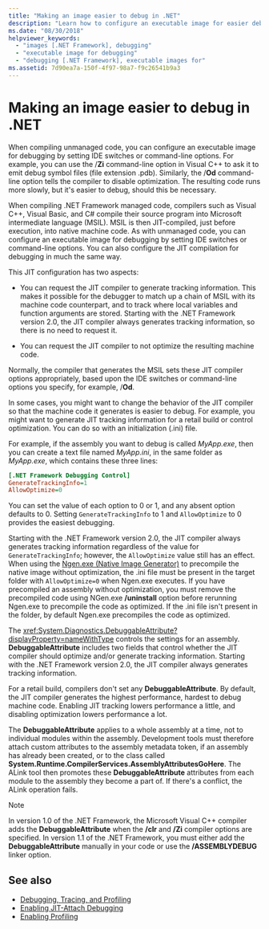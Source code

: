 ```yaml
---
title: "Making an image easier to debug in .NET"
description: "Learn how to configure an executable image for easier debugging using IDE switches and command-line options."
ms.date: "08/30/2018"
helpviewer_keywords:
  - "images [.NET Framework], debugging"
  - "executable image for debugging"
  - "debugging [.NET Framework], executable images for"
ms.assetid: 7d90ea7a-150f-4f97-98a7-f9c26541b9a3
---
```


# Making an image easier to debug in .NET

When compiling unmanaged code, you can configure an executable image for debugging by setting IDE switches or command-line options. For example, you can use the /**Zi** command-line option in Visual C++ to ask it to emit debug symbol files (file extension .pdb). Similarly, the /**Od** command-line option tells the compiler to disable optimization. The resulting code runs more slowly, but it's easier to debug, should this be necessary.

When compiling .NET Framework managed code, compilers such as Visual C++, Visual Basic, and C# compile their source program into Microsoft intermediate language (MSIL). MSIL is then JIT-compiled, just before execution, into native machine code. As with unmanaged code, you can configure an executable image for debugging by setting IDE switches or command-line options. You can also configure the JIT compilation for debugging in much the same way.

This JIT configuration has two aspects:

- You can request the JIT compiler to generate tracking information. This makes it possible for the debugger to match up a chain of MSIL with its machine code counterpart, and to track where local variables and function arguments are stored. Starting with the .NET Framework version 2.0, the JIT compiler always generates tracking information, so there is no need to request it.

- You can request the JIT compiler to not optimize the resulting machine code.

Normally, the compiler that generates the MSIL sets these JIT compiler options appropriately, based upon the IDE switches or command-line options you specify, for example, /**Od**.

In some cases, you might want to change the behavior of the JIT compiler so that the machine code it generates is easier to debug. For example, you might want to generate JIT tracking information for a retail build or control optimization. You can do so with an initialization (.ini) file.

For example, if the assembly you want to debug is called *MyApp.exe*, then you can create a text file named *MyApp.ini*, in the same folder as *MyApp.exe*, which contains these three lines:

```ini
[.NET Framework Debugging Control]
GenerateTrackingInfo=1
AllowOptimize=0
```

You can set the value of each option to 0 or 1, and any absent option defaults to 0. Setting `GenerateTrackingInfo` to 1 and `AllowOptimize` to 0 provides the easiest debugging.

Starting with the .NET Framework version 2.0, the JIT compiler always generates tracking information regardless of the value for `GenerateTrackingInfo`; however, the `AllowOptimize` value still has an effect. When using the [Ngen.exe (Native Image Generator)](../tools/ngen-exe-native-image-generator.md) to precompile the native image without optimization, the .ini file must be present in the target folder with `AllowOptimize=0` when Ngen.exe executes. If you have precompiled an assembly without optimization, you must remove the precompiled code using NGen.exe **/uninstall** option before rerunning Ngen.exe to precompile the code as optimized. If the .ini file isn't present in the folder, by default Ngen.exe precompiles the code as optimized.

The <xref:System.Diagnostics.DebuggableAttribute?displayProperty=nameWithType> controls the settings for an assembly. **DebuggableAttribute** includes two fields that control whether the JIT compiler should optimize and/or generate tracking information. Starting with the .NET Framework version 2.0, the JIT compiler always generates tracking information.

For a retail build, compilers don't set any **DebuggableAttribute**. By default, the JIT compiler generates the highest performance, hardest to debug machine code. Enabling JIT tracking lowers performance a little, and disabling optimization lowers performance a lot.

The **DebuggableAttribute** applies to a whole assembly at a time, not to individual modules within the assembly. Development tools must therefore attach custom attributes to the assembly metadata token, if an assembly has already been created, or to the class called **System.Runtime.CompilerServices.AssemblyAttributesGoHere**. The ALink tool then promotes these **DebuggableAttribute** attributes from each module to the assembly they become a part of. If there's a conflict, the ALink operation fails.

> [!NOTE]
> In version 1.0 of the .NET Framework, the Microsoft Visual C++ compiler adds the **DebuggableAttribute** when the **/clr** and **/Zi** compiler options are specified. In version 1.1 of the .NET Framework, you must either add the **DebuggableAttribute** manually in your code or use the **/ASSEMBLYDEBUG** linker option.

## See also

- [Debugging, Tracing, and Profiling](index.md)
- [Enabling JIT-Attach Debugging](enabling-jit-attach-debugging.md)
- [Enabling Profiling](/previous-versions/dotnet/netframework-4.0/s5ec0es1(v=vs.100))
